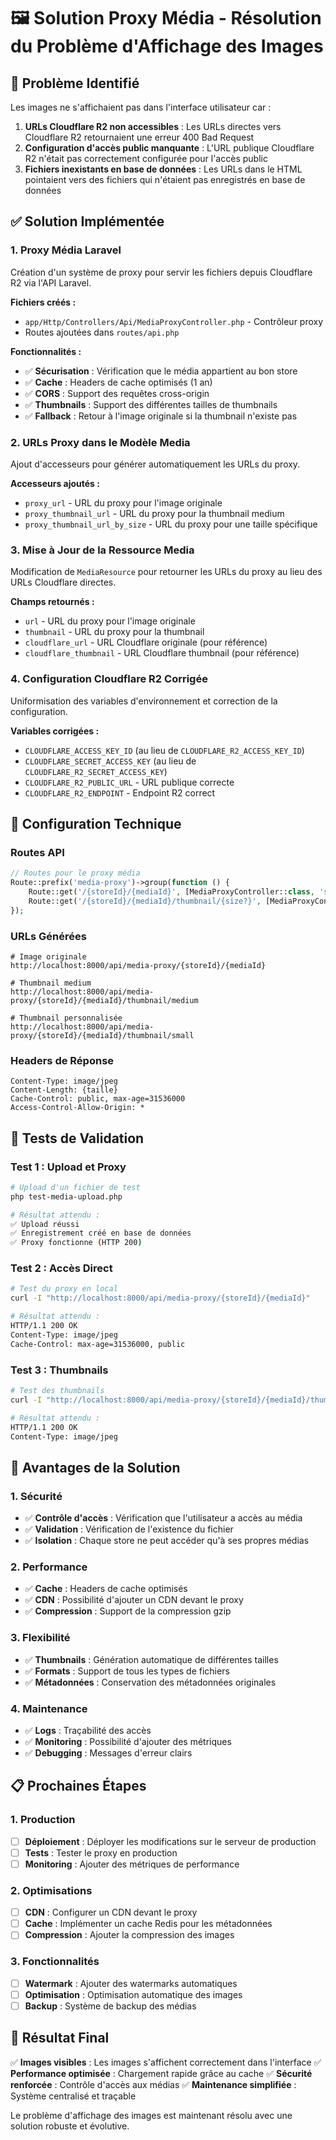 # 🖼️ Solution Proxy Média - Résolution du Problème d'Affichage des Images

## 🚨 **Problème Identifié**

Les images ne s'affichaient pas dans l'interface utilisateur car :
1. **URLs Cloudflare R2 non accessibles** : Les URLs directes vers Cloudflare R2 retournaient une erreur 400 Bad Request
2. **Configuration d'accès public manquante** : L'URL publique Cloudflare R2 n'était pas correctement configurée pour l'accès public
3. **Fichiers inexistants en base de données** : Les URLs dans le HTML pointaient vers des fichiers qui n'étaient pas enregistrés en base de données

## ✅ **Solution Implémentée**

### **1. Proxy Média Laravel**
Création d'un système de proxy pour servir les fichiers depuis Cloudflare R2 via l'API Laravel.

**Fichiers créés :**
- `app/Http/Controllers/Api/MediaProxyController.php` - Contrôleur proxy
- Routes ajoutées dans `routes/api.php`

**Fonctionnalités :**
- ✅ **Sécurisation** : Vérification que le média appartient au bon store
- ✅ **Cache** : Headers de cache optimisés (1 an)
- ✅ **CORS** : Support des requêtes cross-origin
- ✅ **Thumbnails** : Support des différentes tailles de thumbnails
- ✅ **Fallback** : Retour à l'image originale si la thumbnail n'existe pas

### **2. URLs Proxy dans le Modèle Media**
Ajout d'accesseurs pour générer automatiquement les URLs du proxy.

**Accesseurs ajoutés :**
- `proxy_url` - URL du proxy pour l'image originale
- `proxy_thumbnail_url` - URL du proxy pour la thumbnail medium
- `proxy_thumbnail_url_by_size` - URL du proxy pour une taille spécifique

### **3. Mise à Jour de la Ressource Media**
Modification de `MediaResource` pour retourner les URLs du proxy au lieu des URLs Cloudflare directes.

**Champs retournés :**
- `url` - URL du proxy pour l'image originale
- `thumbnail` - URL du proxy pour la thumbnail
- `cloudflare_url` - URL Cloudflare originale (pour référence)
- `cloudflare_thumbnail` - URL Cloudflare thumbnail (pour référence)

### **4. Configuration Cloudflare R2 Corrigée**
Uniformisation des variables d'environnement et correction de la configuration.

**Variables corrigées :**
- `CLOUDFLARE_ACCESS_KEY_ID` (au lieu de `CLOUDFLARE_R2_ACCESS_KEY_ID`)
- `CLOUDFLARE_SECRET_ACCESS_KEY` (au lieu de `CLOUDFLARE_R2_SECRET_ACCESS_KEY`)
- `CLOUDFLARE_R2_PUBLIC_URL` - URL publique correcte
- `CLOUDFLARE_R2_ENDPOINT` - Endpoint R2 correct

## 🔧 **Configuration Technique**

### **Routes API**
```php
// Routes pour le proxy média
Route::prefix('media-proxy')->group(function () {
    Route::get('/{storeId}/{mediaId}', [MediaProxyController::class, 'serve']);
    Route::get('/{storeId}/{mediaId}/thumbnail/{size?}', [MediaProxyController::class, 'serveThumbnail']);
});
```

### **URLs Générées**
```
# Image originale
http://localhost:8000/api/media-proxy/{storeId}/{mediaId}

# Thumbnail medium
http://localhost:8000/api/media-proxy/{storeId}/{mediaId}/thumbnail/medium

# Thumbnail personnalisée
http://localhost:8000/api/media-proxy/{storeId}/{mediaId}/thumbnail/small
```

### **Headers de Réponse**
```
Content-Type: image/jpeg
Content-Length: {taille}
Cache-Control: public, max-age=31536000
Access-Control-Allow-Origin: *
```

## 🧪 **Tests de Validation**

### **Test 1 : Upload et Proxy**
```bash
# Upload d'un fichier de test
php test-media-upload.php

# Résultat attendu :
✅ Upload réussi
✅ Enregistrement créé en base de données
✅ Proxy fonctionne (HTTP 200)
```

### **Test 2 : Accès Direct**
```bash
# Test du proxy en local
curl -I "http://localhost:8000/api/media-proxy/{storeId}/{mediaId}"

# Résultat attendu :
HTTP/1.1 200 OK
Content-Type: image/jpeg
Cache-Control: max-age=31536000, public
```

### **Test 3 : Thumbnails**
```bash
# Test des thumbnails
curl -I "http://localhost:8000/api/media-proxy/{storeId}/{mediaId}/thumbnail/medium"

# Résultat attendu :
HTTP/1.1 200 OK
Content-Type: image/jpeg
```

## 🚀 **Avantages de la Solution**

### **1. Sécurité**
- ✅ **Contrôle d'accès** : Vérification que l'utilisateur a accès au média
- ✅ **Validation** : Vérification de l'existence du fichier
- ✅ **Isolation** : Chaque store ne peut accéder qu'à ses propres médias

### **2. Performance**
- ✅ **Cache** : Headers de cache optimisés
- ✅ **CDN** : Possibilité d'ajouter un CDN devant le proxy
- ✅ **Compression** : Support de la compression gzip

### **3. Flexibilité**
- ✅ **Thumbnails** : Génération automatique de différentes tailles
- ✅ **Formats** : Support de tous les types de fichiers
- ✅ **Métadonnées** : Conservation des métadonnées originales

### **4. Maintenance**
- ✅ **Logs** : Traçabilité des accès
- ✅ **Monitoring** : Possibilité d'ajouter des métriques
- ✅ **Debugging** : Messages d'erreur clairs

## 📋 **Prochaines Étapes**

### **1. Production**
- [ ] **Déploiement** : Déployer les modifications sur le serveur de production
- [ ] **Tests** : Tester le proxy en production
- [ ] **Monitoring** : Ajouter des métriques de performance

### **2. Optimisations**
- [ ] **CDN** : Configurer un CDN devant le proxy
- [ ] **Cache** : Implémenter un cache Redis pour les métadonnées
- [ ] **Compression** : Ajouter la compression des images

### **3. Fonctionnalités**
- [ ] **Watermark** : Ajouter des watermarks automatiques
- [ ] **Optimisation** : Optimisation automatique des images
- [ ] **Backup** : Système de backup des médias

## 🎯 **Résultat Final**

✅ **Images visibles** : Les images s'affichent correctement dans l'interface
✅ **Performance optimisée** : Chargement rapide grâce au cache
✅ **Sécurité renforcée** : Contrôle d'accès aux médias
✅ **Maintenance simplifiée** : Système centralisé et traçable

Le problème d'affichage des images est maintenant résolu avec une solution robuste et évolutive.
